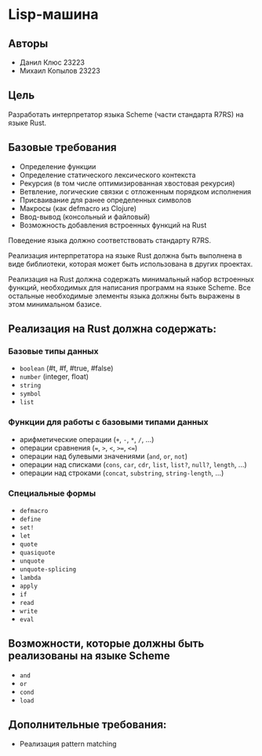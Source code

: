 # Lisp-машина

## Авторы

- Данил Клюс 23223
- Михаил Копылов 23223

## Цель

Разработать интерпретатор языка Scheme (части стандарта R7RS) на языке Rust.

## Базовые требования

- Определение функции
- Определение статического лексического контекста
- Рекурсия (в том числе оптимизированная хвостовая рекурсия)
- Ветвление, логические связки с отложенным порядком исполнения
- Присваивание для ранее определенных символов
- Макросы (как defmacro из Clojure)
- Ввод-вывод (консольный и файловый)
- Возможность добавления встроенных функций на Rust

Поведение языка должно соответствовать стандарту R7RS.

Реализация интерпретатора на языке Rust должна быть выполнена в виде библиотеки, которая может быть использована в других проектах.

Реализация на Rust должна содержать минимальный набор встроенных функций, необходимых для написания программ на языке Scheme. Все остальные необходимые элементы языка должны быть выражены в этом минимальном базисе.

## Реализация на Rust должна содержать:

### Базовые типы данных

- `boolean` (#t, #f, #true, #false)
- `number` (integer, float)
- `string`
- `symbol`
- `list`

### Функции для работы с базовыми типами данных

- арифметические операции (`+`, `-`, `*`, `/`, ...)
- операции сравнения (`=`, `>`, `<`, `>=`, `<=`)
- операции над булевыми значениями (`and`, `or`, `not`)
- операции над списками (`cons`, `car`, `cdr`, `list`, `list?`, `null?`, `length`, ...)
- операции над строками (`concat`, `substring`, `string-length`, ...)

### Специальные формы

- `defmacro`
- `define`
- `set!`
- `let`
- `quote`
- `quasiquote`
- `unquote`
- `unquote-splicing`
- `lambda`
- `apply`
- `if`
- `read`
- `write`
- `eval`

## Возможности, которые должны быть реализованы на языке Scheme

- `and`
- `or`
- `cond`
- `load`

## Дополнительные требования:

- Реализация pattern matching
